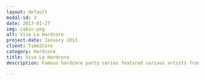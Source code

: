 ```yaml
---
layout: default
modal-id: 3
date: 2017-01-27
img: cabin.png
alt: Viva La Hardcore
project-date: January 2013
client: Time2Core
category: Hardcore
title: Viva La Hardcore
description: Famous hardcore party series featured various artists from Traxtorm Records (Italy) situated in Moscow, Russia.

---
```

